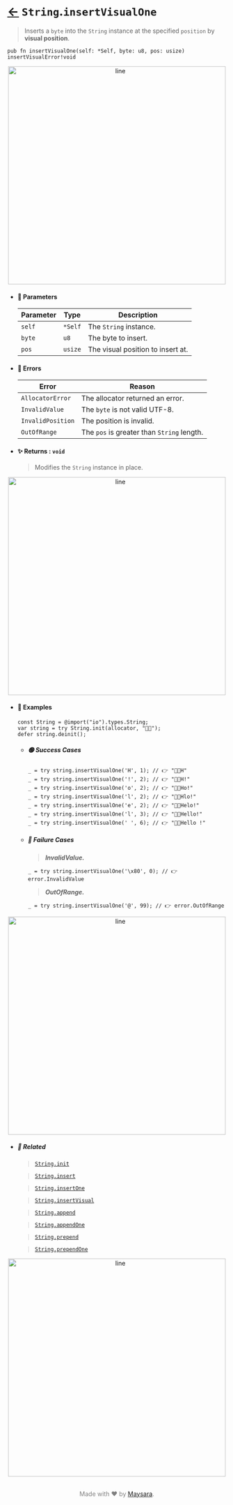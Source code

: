 # [←](../String.md) `String`.`insertVisualOne`

> Inserts a `byte` into the `String` instance at the specified `position` by **visual position**.

```zig
pub fn insertVisualOne(self: *Self, byte: u8, pos: usize) insertVisualError!void
```


<div align="center">
<img src="https://raw.githubusercontent.com/Super-ZIG/io/refs/heads/main/dist/img/md/line.png" alt="line" style="width:500px;"/>
</div>

- #### 🧩 Parameters

    | Parameter | Type    | Description                       |
    | --------- | ------- | --------------------------------- |
    | `self`    | `*Self` | The `String` instance.            |
    | `byte`    | `u8`    | The byte to insert.               |
    | `pos`     | `usize` | The visual position to insert at. |

- #### 🚫 Errors
    
    | Error             | Reason                                     |
    | ----------------- | ------------------------------------------ |
    | `AllocatorError` | The allocator returned an error.           |
    | `InvalidValue`    | The `byte` is not valid UTF-8.             |
    | `InvalidPosition` | The position is invalid.                   |
    | `OutOfRange`      | The `pos` is greater than `String` length. |

- #### ✨ Returns : `void`

    > Modifies the `String` instance in place.

<div align="center">
<img src="https://raw.githubusercontent.com/Super-ZIG/io/refs/heads/main/dist/img/md/line.png" alt="line" style="width:500px;"/>
</div>

- #### 🧪 Examples

    ```zig
    const String = @import("io").types.String;
    var string = try String.init(allocator, "👨‍🏭");
    defer string.deinit();
    ```

    - ##### 🟢 Success Cases

        ```zig
        _ = try string.insertVisualOne('H', 1); // 👉 "👨‍🏭H"
        _ = try string.insertVisualOne('!', 2); // 👉 "👨‍🏭H!"
        _ = try string.insertVisualOne('o', 2); // 👉 "👨‍🏭Ho!"
        _ = try string.insertVisualOne('l', 2); // 👉 "👨‍🏭Hlo!"
        _ = try string.insertVisualOne('e', 2); // 👉 "👨‍🏭Helo!"
        _ = try string.insertVisualOne('l', 3); // 👉 "👨‍🏭Hello!"
        _ = try string.insertVisualOne(' ', 6); // 👉 "👨‍🏭Hello !"
        ```

    - ##### 🔴 Failure Cases
        
        > **_InvalidValue._**

        ```zig
        _ = try string.insertVisualOne('\x80', 0); // 👉 error.InvalidValue
        ```
        
        > **_OutOfRange._**

        ```zig
        _ = try string.insertVisualOne('@', 99); // 👉 error.OutOfRange
        ```

<div align="center">
<img src="https://raw.githubusercontent.com/Super-ZIG/io/refs/heads/main/dist/img/md/line.png" alt="line" style="width:500px;"/>
</div>

- ##### 🔗 Related

  > [`String.init`](./init.md)

  > [`String.insert`](./insert.md)

  > [`String.insertOne`](./insertOne.md)

  > [`String.insertVisual`](./insertVisual.md)

  > [`String.append`](./append.md)

  > [`String.appendOne`](./appendOne.md)

  > [`String.prepend`](./prepend.md)

  > [`String.prependOne`](./prependOne.md)

<div align="center">
<img src="https://raw.githubusercontent.com/Super-ZIG/io/refs/heads/main/dist/img/md/line.png" alt="line" style="width:500px;"/>
</div>

<p align="center" style="color:grey;"><br />Made with ❤️ by <a href="http://github.com/maysara-elshewehy" target="blank">Maysara</a>.</p>
